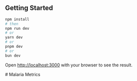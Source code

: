 
## Getting Started

```bash
npm install 
# then
npm run dev
# or
yarn dev
# or
pnpm dev
# or
bun dev
```

Open
 [http://localhost:3000](http://localhost:3000) with your browser to see the result.

#   M a l a r i a  M e t r i c s 
 